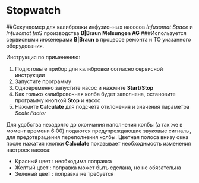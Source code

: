 #      Stopwatch

##Секундомер для калибровки инфузионных насосов *Infusomat Space* и *Infusomat fm*S производства **B|Braun Melsungen AG**
###Используется сервисными инженерами **B|Braun** в процессе ремонта и ТО указанного оборудования. 

Инструкция по применению:

1. Подготовьте прибор для калибровки согласно сервисной инструкции
2. Запустите программу
3. Одновременно запустите насос и нажмите **Start/Stop**
4. Как только калибровочная колба будет заполнена, остановите программу кнопкой **Stop** и насос 
5. Нажмите **Calculate** для подсчета отклонения и значения параметра *Scale Factor*

Для удобства незадолго до окончания наполнения колбы (а так же в момент времени 6:00) подаются предупреждающие звуковые сигналы, для предотвращения переполнения колбы. Цветная полоса внизу окна после нажатия кнопки **Calculate** показывает необходимость изменения настроек насоса:
* Красный цвет : необходима поправка
* Желтый цвет : поправка может быть сделана, но не обязательна
* Зеленый цвет : поправка не требуется
